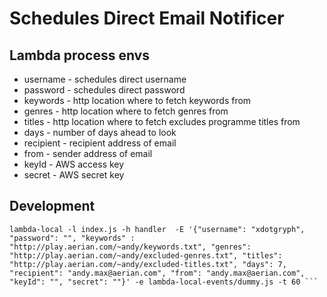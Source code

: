 # Schedules Direct Email Notificer

## Lambda process envs

* username - schedules direct username
* password - schedules direct password
* keywords - http location where to fetch keywords from
* genres - http location where to fetch genres from
* titles - http location where to fetch excludes programme titles from
* days - number of days ahead to look
* recipient - recipient address of email
* from - sender address of email
* keyId - AWS access key
* secret - AWS secret key

## Development

```npm i
lambda-local -l index.js -h handler  -E '{"username": "xdotgryph", "password": "", "keywords" : "http://play.aerian.com/~andy/keywords.txt", "genres": "http://play.aerian.com/~andy/excluded-genres.txt", "titles": "http://play.aerian.com/~andy/excluded-titles.txt", "days": 7, "recipient": "andy.max@aerian.com", "from": "andy.max@aerian.com", "keyId": "", "secret": ""}' -e lambda-local-events/dummy.js -t 60 ```